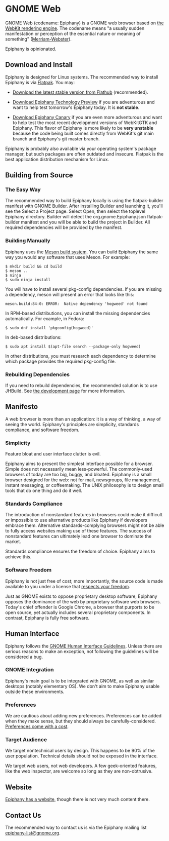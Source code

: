 # GNOME Web

GNOME Web (codename: Epiphany) is a GNOME web browser based on
[the WebKit rendering engine](https://webkit.org/). The codename means "a
usually sudden manifestation or perception of the essential nature or meaning of
something" ([Merriam-Webster](https://www.merriam-webster.com/dictionary/epiphany)).

Epiphany is opinionated.

## Download and Install

Epiphany is designed for Linux systems. The recommended way to install Epiphany
is via [Flatpak](https://www.flatpak.org/). You may:

 * [Download the latest stable version from Flathub](https://flathub.org/apps/details/org.gnome.Epiphany)
   (recommended).
 * [Download Epiphany Technology Preview](https://nightly.gnome.org/repo/appstream/org.gnome.Epiphany.Devel.flatpakref)
   if you are adventurous and want to help test tomorrow's Epiphany today. It
   is **not stable**.

 * [Download Epiphany
   Canary](https://nightly.gnome.org/repo/appstream/org.gnome.Epiphany.Canary.flatpakref)
   if you are even more adventurous and want to help test the most recent
   development versions of WebKitGTK and Epiphany. This flavor of Epiphany is
   more likely to be **very unstable** because the code being built comes
   directly from WebKit's git main branch and Epiphany's git master branch.
 
Epiphany is probably also available via your operating system's package manager,
but such packages are often outdated and insecure. Flatpak is the best
application distribution mechanism for Linux.

## Building from Source

### The Easy Way

The recommended way to build Epiphany locally is using the flatpak-builder
manifest with GNOME Builder. After installing Builder and launching it, you'll
see the Select a Project page. Select Open, then select the toplevel Epiphany
directory. Builder will detect the org.gnome.Epiphany.json flatpak-builder
manifest and you will be able to build the project in Builder. All required
dependencies will be provided by the manifest.

### Building Manually

Epiphany uses the [Meson build system](http://mesonbuild.com/). You can build
Epiphany the same way you would any software that uses Meson. For example:

```
$ mkdir build && cd build
$ meson ..
$ ninja
$ sudo ninja install
```

You will have to install several pkg-config dependencies. If you are missing a
dependency, meson will present an error that looks like this:

```
meson.build:84:0: ERROR:  Native dependency 'hogweed' not found
```

In RPM-based distributions, you can install the missing dependencies
automatically. For example, in Fedora:

```
$ sudo dnf install 'pkgconfig(hogweed)'
```

In deb-based distributions:

```
$ sudo apt install $(apt-file search --package-only hogweed)
```

In other distributions, you must research each dependency to determine which
package provides the required pkg-config file.

### Rebuilding Dependencies

If you need to rebuild dependencies, the recommended solution is to use JHBuild.
See [the development page](https://wiki.gnome.org/Apps/Web/Development#Step_3:_Developing_Dependencies_with_Epiphany)
for more information.

## Manifesto

A web browser is more than an application: it is a way of thinking, a way of
seeing the world. Epiphany's principles are simplicity, standards compliance,
and software freedom.

### Simplicity

Feature bloat and user interface clutter is evil.

Epiphany aims to present the simplest interface possible for a browser. Simple
does not necessarily mean less-powerful. The commonly-used browsers of today are
too big, buggy, and bloated. Epiphany is a small browser designed for the web:
not for mail, newsgroups, file management, instant messaging, or coffeemaking.
The UNIX philosophy is to design small tools that do one thing and do it well.

### Standards Compliance

The introduction of nonstandard features in browsers could make it difficult
or impossible to use alternative products like Epiphany if developers embrace
them. Alternative standards-complying browsers might not be able to fully access
websites making use of these features. The success of nonstandard features can
ultimately lead one browser to dominate the market.

Standards compliance ensures the freedom of choice. Epiphany aims to achieve
this.

### Software Freedom

Epiphany is not just free of cost; more importantly, the source code is made
available to you under a license that [respects your freedom](https://www.gnu.org/philosophy/philosophy.html).

Just as GNOME exists to oppose proprietary desktop software, Epiphany opposes
the dominance of the web by proprietary software web browsers. Today's chief
offender is Google Chrome, a browser that purports to be open source, yet
actually includes several proprietary components. In contrast, Epiphany is fully
free software.

## Human Interface

Epiphany follows the [GNOME Human Interface Guidelines](https://developer.gnome.org/hig).
Unless there are serious reasons to make an exception, not following the
guidelines will be considered a bug.

### GNOME Integration

Epiphany's main goal is to be integrated with GNOME, as well as similar
desktops (notably elementary OS). We don't aim to make Epiphany usable outside
these environments.

### Preferences

We are cautious about adding new preferences. Preferences can be added when they
make sense, but they should always be carefully-considered.
[Preferences come with a cost](https://ometer.com/preferences.html).

### Target Audience

We target nontechnical users by design. This happens to be 90% of the user
population. Technical details should not be exposed in the interface.

We target web users, not web developers. A few geek-oriented features, like the
web inspector, are welcome so long as they are non-obtrusive.

## Website

[Epiphany has a website,](https://wiki.gnome.org/Apps/Web) though there is not
very much content there.

## Contact Us

The recommended way to contact us is via the Epiphany mailing list
<epiphany-list@gnome.org>.
